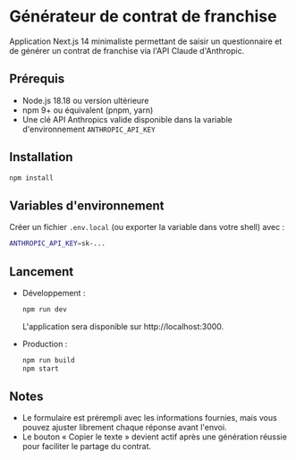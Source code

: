 # Générateur de contrat de franchise

Application Next.js 14 minimaliste permettant de saisir un questionnaire et de générer un contrat de franchise via l'API Claude d'Anthropic.

## Prérequis
- Node.js 18.18 ou version ultérieure
- npm 9+ ou équivalent (pnpm, yarn)
- Une clé API Anthropics valide disponible dans la variable d'environnement `ANTHROPIC_API_KEY`

## Installation
```bash
npm install
```

## Variables d'environnement
Créer un fichier `.env.local` (ou exporter la variable dans votre shell) avec :
```bash
ANTHROPIC_API_KEY=sk-...
```

## Lancement
- Développement :
  ```bash
  npm run dev
  ```
  L'application sera disponible sur http://localhost:3000.

- Production :
  ```bash
  npm run build
  npm start
  ```

## Notes
- Le formulaire est prérempli avec les informations fournies, mais vous pouvez ajuster librement chaque réponse avant l'envoi.
- Le bouton « Copier le texte » devient actif après une génération réussie pour faciliter le partage du contrat.
